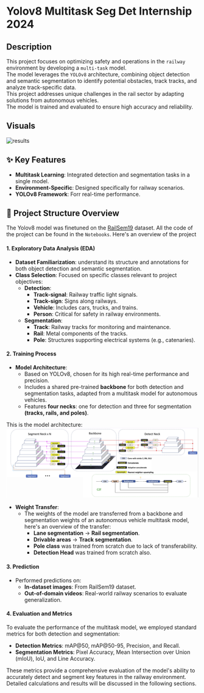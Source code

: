 # Yolov8 Multitask Seg Det Internship 2024

## Description
This project focuses on optimizing safety and operations in the `railway` environment by developing a `multi-task` model.</br>
The model leverages the `YOLOv8` architecture, combining object detection and semantic segmentation to identify potential obstacles, track tracks, and analyze track-specific data.</br>
This project addresses unique challenges in the rail sector by adapting solutions from autonomous vehicles.</br>
The model is trained and evaluated to ensure high accuracy and reliability.

## Visuals
![results](images/results.png)

## ✨ Key Features
  * **Multitask Learning**: Integrated detection and segmentation tasks in a single model.
  * **Environment-Specific**: Designed specifically for railway scenarios.
  * **YOLOv8 Framework**: Forr real-time performance.

## 📂 Project Structure Overview
The Yolov8 model was finetuned on the [RailSem19](https://www.wilddash.cc/railsem19) dataset. All the code of the project can be found in the `Notebooks`. Here's an overview of the project

#### **1. Exploratory Data Analysis (EDA)**  
- **Dataset Familiarization**: understand its structure and annotations for both object detection and semantic segmentation.  
- **Class Selection**: Focused on specific classes relevant to project objectives:  
  - **Detection**:  
    - **Track-signal**: Railway traffic light signals.  
    - **Track-sign**: Signs along railways.  
    - **Vehicle**: Includes cars, trucks, and trains.  
    - **Person**: Critical for safety in railway environments.  
  - **Segmentation**:  
    - **Track**: Railway tracks for monitoring and maintenance.  
    - **Rail**: Metal components of the tracks.  
    - **Pole**: Structures supporting electrical systems (e.g., catenaries).  

#### **2. Training Process**  
- **Model Architecture**:  
  - Based on YOLOv8, chosen for its high real-time performance and precision.  
  - Includes a shared pre-trained **backbone** for both detection and segmentation tasks, adapted from a multitask model for autonomous vehicles.  
  - Features **four necks**: one for detection and three for segmentation **(tracks, rails, and poles)**.  

This is the model architecture:</br>
![results](images/model.png)

- **Weight Transfer**:  
  - The weights of the model are transferred from a backbone and segmentation weights of an autonomous vehicle multitask model, here's an overview of the transfer:  
    - **Lane segmentation** -> **Rail segmentation**.  
    - **Drivable areas** -> **Track segmentation**.  
    - **Pole class** was trained from scratch due to lack of transferability.  
    - **Detection Head** was trained from scratch also.



#### **3. Prediction**  
- Performed predictions on:  
  - **In-dataset images**: From RailSem19 dataset.  
  - **Out-of-domain videos**: Real-world railway scenarios to evaluate generalization.  

#### **4. Evaluation and Metrics**  

To evaluate the performance of the multitask model, we employed standard metrics for both detection and segmentation:  

- **Detection Metrics**: mAP@50, mAP@50-95, Precision, and Recall.  
- **Segmentation Metrics**: Pixel Accuracy, Mean Intersection over Union (mIoU), IoU, and Line Accuracy.  

These metrics provide a comprehensive evaluation of the model's ability to accurately detect and segment key features in the railway environment.</br>
Detailed calculations and results will be discussed in the following sections.  




